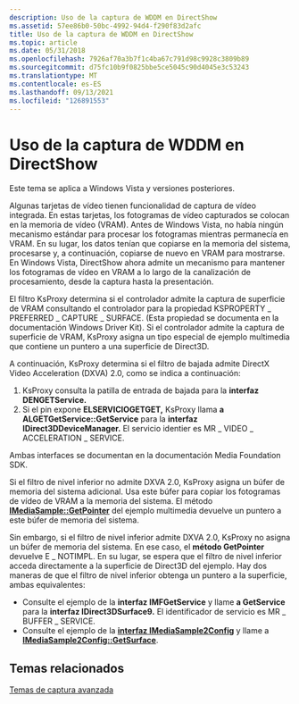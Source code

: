 ```yaml
---
description: Uso de la captura de WDDM en DirectShow
ms.assetid: 57ee86b0-50bc-4992-94d4-f290f83d2afc
title: Uso de la captura de WDDM en DirectShow
ms.topic: article
ms.date: 05/31/2018
ms.openlocfilehash: 7926af70a3b7f1c4ba67c791d98c9928c3809b89
ms.sourcegitcommit: d75fc10b9f0825bbe5ce5045c90d4045e3c53243
ms.translationtype: MT
ms.contentlocale: es-ES
ms.lasthandoff: 09/13/2021
ms.locfileid: "126891553"
---
```

# <a name="using-wddm-capture-in-directshow"></a>Uso de la captura de WDDM en DirectShow

Este tema se aplica a Windows Vista y versiones posteriores.

Algunas tarjetas de vídeo tienen funcionalidad de captura de vídeo integrada. En estas tarjetas, los fotogramas de vídeo capturados se colocan en la memoria de vídeo (VRAM). Antes de Windows Vista, no había ningún mecanismo estándar para procesar los fotogramas mientras permanecía en VRAM. En su lugar, los datos tenían que copiarse en la memoria del sistema, procesarse y, a continuación, copiarse de nuevo en VRAM para mostrarse. En Windows Vista, DirectShow ahora admite un mecanismo para mantener los fotogramas de vídeo en VRAM a lo largo de la canalización de procesamiento, desde la captura hasta la presentación.

El filtro KsProxy determina si el controlador admite la captura de superficie de VRAM consultando el controlador para la propiedad KSPROPERTY \_ PREFERRED \_ CAPTURE \_ SURFACE. (Esta propiedad se documenta en la documentación Windows Driver Kit). Si el controlador admite la captura de superficie de VRAM, KsProxy asigna un tipo especial de ejemplo multimedia que contiene un puntero a una superficie de Direct3D.

A continuación, KsProxy determina si el filtro de bajada admite DirectX Video Acceleration (DXVA) 2.0, como se indica a continuación:

1.  KsProxy consulta la patilla de entrada de bajada para la **interfaz DENGETService.**
2.  Si el pin expone **ELSERVICIOGETGET,** KsProxy llama **a ALGETGetService::GetService** para la **interfaz IDirect3DDeviceManager.** El servicio identier es MR \_ VIDEO \_ ACCELERATION \_ SERVICE.

Ambas interfaces se documentan en la documentación Media Foundation SDK.

Si el filtro de nivel inferior no admite DXVA 2.0, KsProxy asigna un búfer de memoria del sistema adicional. Usa este búfer para copiar los fotogramas de vídeo de VRAM a la memoria del sistema. El método [**IMediaSample::GetPointer**](/windows/desktop/api/Strmif/nf-strmif-imediasample-getpointer) del ejemplo multimedia devuelve un puntero a este búfer de memoria del sistema.

Sin embargo, si el filtro de nivel inferior admite DXVA 2.0, KsProxy no asigna un búfer de memoria del sistema. En ese caso, el **método GetPointer** devuelve E \_ NOTIMPL. En su lugar, se espera que el filtro de nivel inferior acceda directamente a la superficie de Direct3D del ejemplo. Hay dos maneras de que el filtro de nivel inferior obtenga un puntero a la superficie, ambas equivalentes:

-   Consulte el ejemplo de la **interfaz IMFGetService** y llame **a GetService** para la **interfaz IDirect3DSurface9.** El identificador de servicio es MR \_ BUFFER \_ SERVICE.
-   Consulte el ejemplo de la [**interfaz IMediaSample2Config**](/windows/desktop/api/Strmif/nn-strmif-imediasample2config) y llame a [**IMediaSample2Config::GetSurface**](/windows/desktop/api/Strmif/nf-strmif-imediasample2config-getsurface).

## <a name="related-topics"></a>Temas relacionados

<dl> <dt>

[Temas de captura avanzada](advanced-capture-topics.md)
</dt> </dl>

 

 



